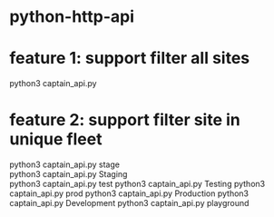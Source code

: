 # python-http-api
# feature 1: support filter all sites  
python3 captain_api.py
# feature 2: support filter site in unique fleet 
python3 captain_api.py stage<br>
python3 captain_api.py Staging<br>
python3 captain_api.py test
python3 captain_api.py Testing
python3 captain_api.py prod
python3 captain_api.py Production
python3 captain_api.py Development
python3 captain_api.py playground

